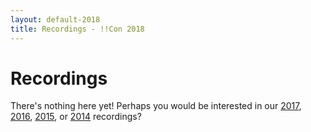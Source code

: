 ```yaml
---
layout: default-2018
title: Recordings - !!Con 2018
---
```


# Recordings

There's nothing here yet!  Perhaps you would be interested in our [2017](2017/recordings.html), [2016](2016/recordings.html), [2015](2015/recordings.html), or [2014](2014/recordings.html) recordings?
